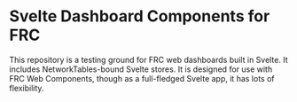 # Svelte Dashboard Components for FRC

This repository is a testing ground for FRC web dashboards built in Svelte. It includes NetworkTables-bound Svelte stores. It is designed for use with FRC Web Components, though as a full-fledged Svelte app, it has lots of flexibility.